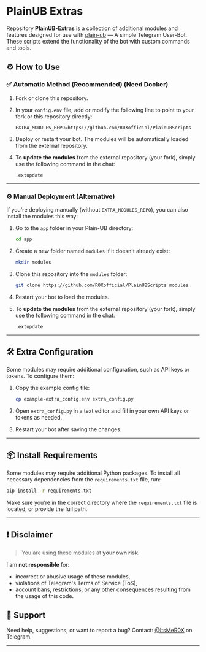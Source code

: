 # PlainUB Extras

Repository **PlainUB-Extras** is a collection of additional modules and features designed for use with [plain-ub](https://github.com/thedragonsinn/plain-ub) — A simple Telegram User-Bot. These scripts extend the functionality of the bot with custom commands and tools.

## ⚙️ How to Use

### ✅ Automatic Method (Recommended) (Need Docker)

1. Fork or clone this repository.
2. In your `config.env` file, add or modify the following line to point to your fork or this repository directly:

   ```env
   EXTRA_MODULES_REPO=https://github.com/R0Xofficial/PlainUBScripts
   ```

3. Deploy or restart your bot. The modules will be automatically loaded from the external repository.

4. To **update the modules** from the external repository (your fork), simply use the following command in the chat:

   ```
   .extupdate
   ```

---

### ⚙️ Manual Deployment (Alternative)

If you're deploying manually (without `EXTRA_MODULES_REPO`), you can also install the modules this way:

1. Go to the `app` folder in your Plain-UB directory:

   ```bash
   cd app
   ```

2. Create a new folder named `modules` if it doesn't already exist:

   ```bash
   mkdir modules
   ```

3. Clone this repository into the `modules` folder:

   ```bash
   git clone https://github.com/R0Xofficial/PlainUBScripts modules
   ```

4. Restart your bot to load the modules.

5. To **update the modules** from the external repository (your fork), simply use the following command in the chat:

   ```
   .extupdate
   ```

---

## 🛠️ Extra Configuration

Some modules may require additional configuration, such as API keys or tokens. To configure them:

1. Copy the example config file:

   ```bash
   cp example-extra_config.env extra_config.py
   ```

2. Open `extra_config.py` in a text editor and fill in your own API keys or tokens as needed.

3. Restart your bot after saving the changes.

---

## 📦 Install Requirements

Some modules may require additional Python packages. To install all necessary dependencies from the `requirements.txt` file, run:

```bash
pip install -r requirements.txt
```

Make sure you're in the correct directory where the `requirements.txt` file is located, or provide the full path.

---

## ❗ Disclaimer

> You are using these modules at **your own risk**.

I am **not responsible** for:
- incorrect or abusive usage of these modules,
- violations of Telegram's Terms of Service (ToS),
- account bans, restrictions, or any other consequences resulting from the usage of this code.

## 💬 Support

Need help, suggestions, or want to report a bug? Contact: [@ItsMeR0X](https://t.me/ItsMeR0X) on Telegram.

---
